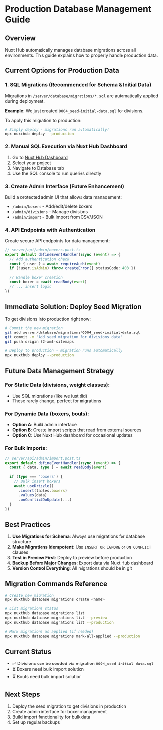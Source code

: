 # Production Database Management Guide

## Overview

Nuxt Hub automatically manages database migrations across all environments. This guide explains how to properly handle production data.

## Current Options for Production Data

### 1. SQL Migrations (Recommended for Schema & Initial Data)

Migrations in `/server/database/migrations/*.sql` are automatically applied during deployment.

**Example**: We just created `0004_seed-initial-data.sql` for divisions.

To apply this migration to production:
```bash
# Simply deploy - migrations run automatically!
npx nuxthub deploy --production
```

### 2. Manual SQL Execution via Nuxt Hub Dashboard

1. Go to [Nuxt Hub Dashboard](https://admin.hub.nuxt.com)
2. Select your project
3. Navigate to Database tab
4. Use the SQL console to run queries directly

### 3. Create Admin Interface (Future Enhancement)

Build a protected admin UI that allows data management:
- `/admin/boxers` - Add/edit/delete boxers
- `/admin/divisions` - Manage divisions
- `/admin/import` - Bulk import from CSV/JSON

### 4. API Endpoints with Authentication

Create secure API endpoints for data management:
```typescript
// server/api/admin/boxers.post.ts
export default defineEventHandler(async (event) => {
  // Add authentication check
  const { user } = await requireAuth(event)
  if (!user.isAdmin) throw createError({ statusCode: 403 })
  
  // Handle boxer creation
  const boxer = await readBody(event)
  // ... insert logic
})
```

## Immediate Solution: Deploy Seed Migration

To get divisions into production right now:

```bash
# Commit the new migration
git add server/database/migrations/0004_seed-initial-data.sql
git commit -m "Add seed migration for divisions data"
git push origin 32-xml-sitemaps

# Deploy to production - migration runs automatically
npx nuxthub deploy --production
```

## Future Data Management Strategy

### For Static Data (divisions, weight classes):
- Use SQL migrations (like we just did)
- These rarely change, perfect for migrations

### For Dynamic Data (boxers, bouts):
- **Option A**: Build admin interface
- **Option B**: Create import scripts that read from external sources
- **Option C**: Use Nuxt Hub dashboard for occasional updates

### For Bulk Imports:
```typescript
// server/api/admin/import.post.ts
export default defineEventHandler(async (event) => {
  const { data, type } = await readBody(event)
  
  if (type === 'boxers') {
    // Bulk insert boxers
    await useDrizzle()
      .insert(tables.boxers)
      .values(data)
      .onConflictDoUpdate(...)
  }
})
```

## Best Practices

1. **Use Migrations for Schema**: Always use migrations for database structure
2. **Make Migrations Idempotent**: Use `INSERT OR IGNORE` or `ON CONFLICT` clauses
3. **Test in Preview First**: Deploy to preview before production
4. **Backup Before Major Changes**: Export data via Nuxt Hub dashboard
5. **Version Control Everything**: All migrations should be in git

## Migration Commands Reference

```bash
# Create new migration
npx nuxthub database migrations create <name>

# List migrations status
npx nuxthub database migrations list
npx nuxthub database migrations list --preview
npx nuxthub database migrations list --production

# Mark migrations as applied (if needed)
npx nuxthub database migrations mark-all-applied --production
```

## Current Status

- ✅ Divisions can be seeded via migration `0004_seed-initial-data.sql`
- ⏳ Boxers need bulk import solution
- ⏳ Bouts need bulk import solution

## Next Steps

1. Deploy the seed migration to get divisions in production
2. Create admin interface for boxer management
3. Build import functionality for bulk data
4. Set up regular backups